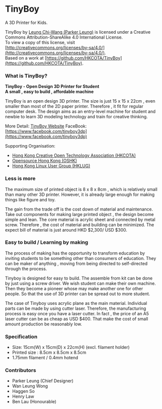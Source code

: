 # TinyBoy
A 3D Printer for Kids.

TinyBoy by [Leung Chi-Wang (Parker Leung)](http://tinyboy.net) is licensed under a Creative Commons Attribution-ShareAlike 4.0 International License.  
To view a copy of this license, visit [http://creativecommons.org/licenses/by-sa/4.0/](http://creativecommons.org/licenses/by-sa/4.0/).  
Based on a work at [https://github.com/HKCOTA/TinyBoy](https://github.com/HKCOTA/TinyBoy).

### What is TinyBoy?
**TinyBoy - Open Design 3D Printer for Student  
A small , easy to build , affordable machine**

TinyBoy is an open design 3D printer. The size is just 15 x 15 x 22cm , even smaller than most of the 2D paper printer. Therefore , it fit for regular computer desk. The design aims as an entry-level machine for student and newbie to learn 3D modeling technology and train for creative thinking.

More Detail: [TinyBoy Website](http://tinyboy.net)
FaceBook: [https://www.facebook.com/tinyboy3dp](https://www.facebook.com/tinyboy3dp)

Supporting Organisation:
* [Hong Kong Creative Open Technology Association (HKCOTA)](http://cota.hk)
* [Opensource Hong Kong (OSHK)](http://opensource.hk)
* [Hong Kong Linux User Group (HKLUG)](http://www.linux.org.hk)

### Less is more

The maximum size of printed object is 8 x 8 x 8cm , which is relatively small than many other 3D printer. However, it is already large enough for making things like figure and toy.  

The gain from the trade off is the cost down of material and maintenance. Take out components for making large printed object , the design become simple and lean. The core material is acrylic sheet and connected by metal screw. Therefore , the cost of material and building can be minimized. The expect bill of material is just around HKD $2,300/ USD $300. 

### Easy to build / Learning by making

The process of making has the opportunity to transform education by inviting students to be something other than consumers of education. They can be maker of anything , moving from being directed to self-directed through the process. 

Tinyboy is designed for easy to build. The assemble from kit can be done by just using a screw driver. We wish student can make their own machine. Then they become a pioneer whose may make another one for other people. So that the use of 3D printer can be spread out to more student.

The case of Tinyboy uses acrylic plane as the main material. Individual parts can be made by using cutter laser. Therefore, the manufacturing process is easy once you have a laser cutter.  In fact , the price of an A5 laser cutter can be as cheap as USD $400. That make the cost of small amount production be reasonably low.

### Specification
* Size: 15cm(W) x 15cm(D) x 22cm(H) (excl. filament holder)  
* Printed size : 8.5cm x 8.5cm x 8.5cm  
* 1.75mm filament / 0.4mm hotend  


### Contributors
* Parker Leung (Chief Designer)
* Wan Leung Wong
* Haggen So
* Henry Law
* Ben Lau (Honourable)

